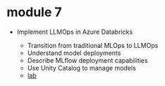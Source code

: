 # module 7

* Implement LLMOps in Azure Databricks

  * Transition from traditional MLOps to LLMOps
  * Understand model deployments
  * Describe MLflow deployment capabilities
  * Use Unity Catalog to manage models
  * [lab](https://microsoftlearning.github.io/mslearn-databricks/Instructions/Exercises/AI-07-LLMOps.html)
